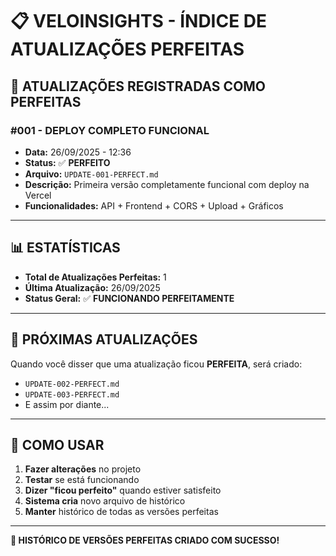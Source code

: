 # 📋 VELOINSIGHTS - ÍNDICE DE ATUALIZAÇÕES PERFEITAS

## 🎯 **ATUALIZAÇÕES REGISTRADAS COMO PERFEITAS**

### **#001 - DEPLOY COMPLETO FUNCIONAL**
- **Data:** 26/09/2025 - 12:36
- **Status:** ✅ **PERFEITO**
- **Arquivo:** `UPDATE-001-PERFECT.md`
- **Descrição:** Primeira versão completamente funcional com deploy na Vercel
- **Funcionalidades:** API + Frontend + CORS + Upload + Gráficos

---

## 📊 **ESTATÍSTICAS**

- **Total de Atualizações Perfeitas:** 1
- **Última Atualização:** 26/09/2025
- **Status Geral:** ✅ **FUNCIONANDO PERFEITAMENTE**

---

## 🔄 **PRÓXIMAS ATUALIZAÇÕES**

Quando você disser que uma atualização ficou **PERFEITA**, será criado:
- `UPDATE-002-PERFECT.md`
- `UPDATE-003-PERFECT.md`
- E assim por diante...

---

## 📝 **COMO USAR**

1. **Fazer alterações** no projeto
2. **Testar** se está funcionando
3. **Dizer "ficou perfeito"** quando estiver satisfeito
4. **Sistema cria** novo arquivo de histórico
5. **Manter** histórico de todas as versões perfeitas

---

**🎯 HISTÓRICO DE VERSÕES PERFEITAS CRIADO COM SUCESSO!**
